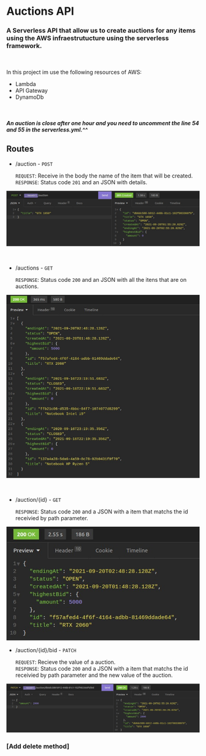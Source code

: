 # Auctions API

### A Serverless API that allow us to create auctions for any items using the AWS infraestrutucture using the serverless framework.
<br>
<br>
In this project im use the following resources of AWS:

- Lambda
- API Gateway 
- DynamoDb

<br>

##### An auction is close after one hour and you need to uncomment the line 54 and 55 in the serverless.yml.^^

## Routes

- /auction - `POST`

  `REQUEST`: Receive in the body the name of the item that will be created.  
  `RESPONSE`: Status code `201` and an JSON with details.

![](docs/img/createAuction.jpeg)

<br>

- /auctions - `GET`
  
  `RESPONSE`: Status code `200` and an JSON with all the itens that are on auctions.

![](docs/img/getAuctions.jpeg)

<br>

- /auction/{id} - `GET`
  
  `RESPONSE`: Status code `200` and a JSON with a item that matchs the id receivied by path parameter.

![](docs/img/getAuctionById.jpeg)


- /auction/{id}/bid - `PATCH`
  
  `REQUEST`: Recieve the value of a auction.  
  `RESPONSE`: Status code `200` and a JSON with a item that matchs the id receivied by path parameter and the new value of the auction.

![](docs/img/placeBid.jpeg)

### [Add delete method]